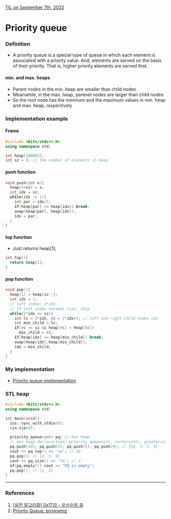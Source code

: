 [TIL on September 7th, 2022](../../TIL/2022/09/09-07-2022.md)
# **Priority queue**
### Definition
- A priority queue is a special type of queue in which each element is associated with a priority value. And, elements are served on the basis of their priority. That is, higher priority elements are served first.

#### min. and max. heaps
- Parent nodes in the min. heap are smaller than child nodes
- Meanwhile, in the max. heap, parenet nodes are larger than child nodes
- So the root node has the minimum and the maximum values in min. heap and max. heap, respectively

### Implementation example
#### Frame
```cpp
#include <bits/stdc++.h>
using namespace std;

int heap[100005];
int sz = 0; // the number of elements in heap
```

#### push function
```cpp
void push(int x){
  heap[++sz] = x;
  int idx = sz;
  while(idx != 1){
    int par = idx/2;
    if(heap[par] <= heap[idx]) break;
    swap(heap[par], heap[idx]);
    idx = par;
  }
}
```

#### top function
- Just returns heap[1];
```cpp
int top(){
  return heap[1];
}
```

#### pop function
```cpp
void pop(){
  heap[1] = heap[sz--];
  int idx = 1;
  // left index: 2*idx
  // If left index exceeds size, skip
  while(2*idx <= sz){
    int lc = 2*idx, rc = 2*idx+1; // left and right child nodes idx
    int min_child = lc;
    if(rc <= sz && heap[rc] < heap[lc])
      min_child = rc;
    if(heap[idx] <= heap[min_child]) break;
    swap(heap[idx],heap[min_child]);
    idx = min_child;
  }
}
```

### My implementation
- [Priority queue implementation](./pr-queue-imp-09-07-2022.cpp)

### STL heap
```cpp
#include <bits/stdc++.h>
using namespace std;

int main(void){
  ios::sync_with_stdio(0);
  cin.tie(0);

  priority_queue<int> pq; // max heap
  // min heap declarartion: priority_queue<int, vector<int>, greater<int>>
  pq.push(10); pq.push(2); pq.push(5); pq.push(9); // {10, 2, 5, 9}
  cout << pq.top() << '\n'; // 10
  pq.pop(); // {2, 5, 9}
  cout << pq.size() << '\n'; // 3
  if(pq.empty()) cout << "PQ is empty";
  pq.pop(); // {2, 5}
}
```

___

### References
1. [[실전 알고리즘] 0x17강 - 우선순위 큐](https://blog.encrypted.gg/1015)
2. [Priority Queue: programiz](https://www.programiz.com/dsa/priority-queue)